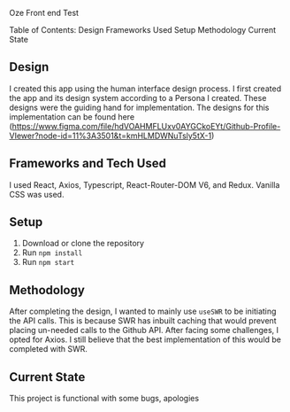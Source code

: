 Oze Front end Test

Table of Contents:
Design
Frameworks Used
Setup
Methodology
Current State

## Design
I created this app using the human interface design process. I first created the app and its design system according to a Persona I created. These designs were the guiding hand for implementation. The designs for this implementation can be found here (https://www.figma.com/file/hdVOAHMFLUxv0AYGCkoEYt/Github-Profile-VIewer?node-id=11%3A3501&t=kmHLMDWNuTsly5tX-1)

## Frameworks and Tech Used
I used React, Axios, Typescript, React-Router-DOM V6, and Redux. Vanilla CSS was used.

## Setup
1. Download or clone the repository
2. Run `npm install`
3. Run `npm start`

## Methodology
After completing the design, I wanted to mainly use `useSWR` to be initiating the API calls. This is because SWR has inbuilt caching that would prevent placing un-needed calls to the Github API. After facing some challenges, I opted for Axios. I still believe that the best implementation of this would be completed with SWR.

## Current State
This project is functional with some bugs, apologies
